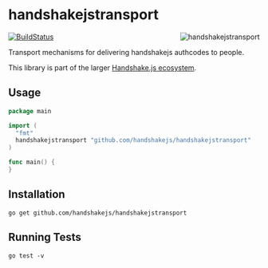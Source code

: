 # handshakejstransport

<img src="https://raw.githubusercontent.com/scottmotte/handshakejstransport/master/handshakejslogictransport.gif" alt="handshakejstransport" align="right" />

[![BuildStatus](https://travis-ci.org/handshakejs/handshakejstransport.png?branch=master)](https://travis-ci.org/handshakejs/handshakejstransport)

Transport mechanisms for delivering handshakejs authcodes to people.

This library is part of the larger [Handshake.js ecosystem](https://github.com/handshakejs).

## Usage

```go
package main

import (
  "fmt"
  handshakejstransport "github.com/handshakejs/handshakejstransport"
)

func main() {
}
```

## Installation

```
go get github.com/handshakejs/handshakejstransport
```

## Running Tests

```
go test -v
```
